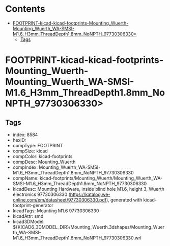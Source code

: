 



Contents
========

* [FOOTPRINT-kicad-kicad-footprints-Mounting_Wuerth-Mounting_Wuerth_WA-SMSI-M1.6_H3mm_ThreadDepth1.8mm_NoNPTH_97730306330>](#footprint-kicad-kicad-footprints-mounting_wuerth-mounting_wuerth_wa-smsi-m16_h3mm_threaddepth18mm_nonpth_97730306330)
	* [Tags](#tags)

# FOOTPRINT-kicad-kicad-footprints-Mounting_Wuerth-Mounting_Wuerth_WA-SMSI-M1.6_H3mm_ThreadDepth1.8mm_NoNPTH_97730306330>

## Tags

- index: 8584
- hexID: 
- oompType: FOOTPRINT
- oompSize: kicad
- oompColor: kicad-footprints
- oompDesc: Mounting_Wuerth
- oompIndex: Mounting_Wuerth_WA-SMSI-M1.6_H3mm_ThreadDepth1.8mm_NoNPTH_97730306330
- oompName: kicad-footprints/Mounting_Wuerth/Mounting_Wuerth_WA-SMSI-M1.6_H3mm_ThreadDepth1.8mm_NoNPTH_97730306330
- kicadDesc: Mounting Hardware, inside blind hole M1.6, height 3, Wuerth electronics 97730306330 (https://katalog.we-online.com/em/datasheet/97730306330.pdf), generated with kicad-footprint-generator
- kicadTags: Mounting M1.6 97730306330
- kicadAttr: smd
- kicad3DModel: ${KICAD6_3DMODEL_DIR}/Mounting_Wuerth.3dshapes/Mounting_Wuerth_WA-SMSI-M1.6_H3mm_ThreadDepth1.8mm_NoNPTH_97730306330.wrl

